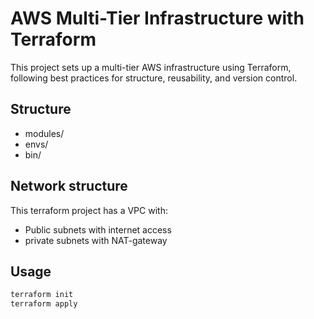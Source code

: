 # AWS Multi-Tier Infrastructure with Terraform

This project sets up a multi-tier AWS infrastructure using Terraform, following best practices for structure, reusability, and version control.

## Structure
- modules/
- envs/
- bin/

## Network structure
This terraform project has a VPC with:
- Public subnets with internet access
- private subnets with NAT-gateway

## Usage
```bash
terraform init
terraform apply
